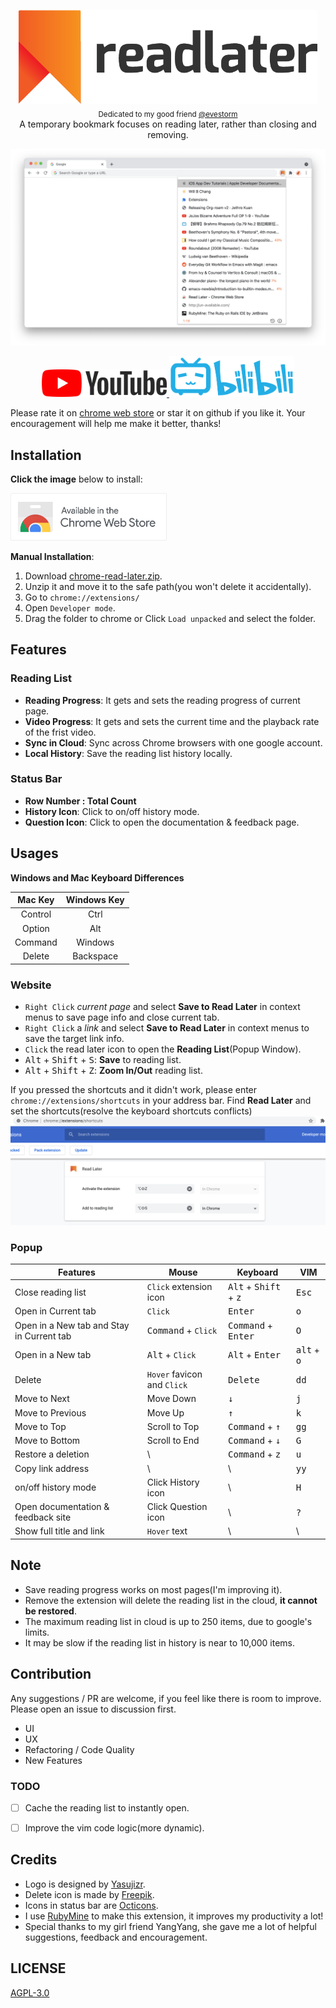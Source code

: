 <p align="center">
  <img src="images/logotype.png" alt="Read Later Logo" height="150px"><br>
  <sub>Dedicated to my good friend <a href="https://github.com/evestorm">@evestorm</a></sub><br>
  A temporary bookmark focuses on reading later, rather than closing and removing.
</p>

![Chrome Read Later 1168x309=2560x1600](images/sample-white.png)

<p align="center">  
  <a href="https://youtu.be/fnaFiMabPq8">
    <img src="images/youtube-logo.png" width="200px" alt="youtube-logo">
  </a>

  <a href="https://www.bilibili.com/video/BV1Ag411M7W1">
    <img src="images/bilibili-logo.png" width="200px" alt="bilibili-logo">
  </a>
</p>

Please rate it on [chrome web store](https://chrome.google.com/webstore/detail/fbmfcfkokefgbmfcjahdmomlifclekib/) or star it on github if you like it. Your encouragement will help me make it better, thanks!

## Installation
**Click the image** below to install:

<a href="https://chrome.google.com/webstore/detail/fbmfcfkokefgbmfcjahdmomlifclekib/">
  <img src="images/chrome-store-logo.png" width="250px" alt="chrome-store-logo">
</a>

**Manual Installation**:
1. Download [chrome-read-later.zip](https://github.com/willbchang/chrome-read-later/releases/latest).
2. Unzip it and move it to the safe path(you won't delete it accidentally).
3. Go to `chrome://extensions/`
4. Open `Developer mode`.
5. Drag the folder to chrome or Click `Load unpacked` and select the folder.

## Features
### Reading List
- **Reading Progress**: It gets and sets the reading progress of current page.
- **Video Progress**: It gets and sets the current time and the playback rate of the frist video.
- **Sync in Cloud**: Sync across Chrome browsers with one google account.
- **Local History**: Save the reading list history locally.

### Status Bar
- **Row Number : Total Count**
- **History Icon**: Click to on/off history mode.
- **Question Icon**: Click to open the documentation & feedback page.

## Usages
**Windows and Mac Keyboard Differences**

| Mac Key  | Windows Key |
|:--------:|:-----------:|
| Control  | Ctrl        |
| Option   | Alt         |
| Command  | Windows     |
| Delete   | Backspace   |

### Website
- `Right Click` *current page* and select **Save to Read Later** in context menus to save page info and close current tab.
- `Right Click` a *link* and select **Save to Read Later** in context menus to save the target link info.
- `Click` the read later icon to open the **Reading List**(Popup Window).
- <kbd>Alt</kbd> + <kbd>Shift</kbd> + <kbd>S</kbd>: **Save** to reading list.
- <kbd>Alt</kbd> + <kbd>Shift</kbd> + <kbd>Z</kbd>: **Zoom In/Out** reading list.

If you pressed the shortcuts and it didn't work, please enter `chrome://extensions/shortcuts` in your address bar.
Find **Read Later** and set the shortcuts(resolve the keyboard shortcuts conflicts)
![chrome://extensions/shortcuts](images/chrome-extensions-shortcuts.png)

### Popup

| Features                                  | Mouse                        | Keyboard                                         | VIM                           |
|-------------------------------------------|------------------------------|--------------------------------------------------|-------------------------------|
| Close reading list                        | `Click` extension icon       | <kbd>Alt</kbd> + <kbd>Shift</kbd> + <kbd>z</kbd> | <kbd>Esc</kbd>                |
| Open in Current tab                       | `Click`                      | <kbd>Enter</kbd>                                 | <kbd>o</kbd>                  |
| Open in a New tab and Stay in Current tab | <kbd>Command</kbd> + `Click` | <kbd>Command</kbd> + <kbd>Enter</kbd>            | <kbd>O</kbd>                  |
| Open in a New tab                         | <kbd>Alt</kbd> + `Click`     | <kbd>Alt</kbd> + <kbd>Enter</kbd>                | <kbd>alt</kbd> + <kbd>o</kbd> |
| Delete                                    | `Hover` favicon and `Click`  | <kbd>Delete</kbd>                                | <kbd>dd</kbd>                 |
| Move to Next                              | Move Down                    | <kbd>↓</kbd>                                     | <kbd>j</kbd>                  |
| Move to Previous                          | Move Up                      | <kbd>↑</kbd>                                     | <kbd>k</kbd>                  |
| Move to Top                               | Scroll to Top                | <kbd>Command</kbd> + <kbd>↑</kbd>                | <kbd>gg</kbd>                 |
| Move to Bottom                            | Scroll to End                | <kbd>Command</kbd> + <kbd>↓</kbd>                | <kbd>G</kbd>                  |
| Restore a deletion                        | \                            | <kbd>Command</kbd> + <kbd>z</kbd>                | <kbd>u</kbd>                  |
| Copy link address                         | \                            | \                                                | <kbd>yy</kbd>                 |
| on/off history mode                       | Click History icon           | \                                                | <kbd>H</kbd>                  |
| Open documentation & feedback site        | Click Question icon          | \                                                | <kbd>?</kbd>                  |
| Show full title and link                  | `Hover` text                 | \                                                | \                             |


## Note
- Save reading progress works on most pages(I'm improving it).
- Remove the extension will delete the reading list in the cloud, **it cannot be restored**.
- The maximum reading list in cloud is up to 250 items, due to google's limits.
- It may be slow if the reading list in history is near to 10,000 items.

## Contribution
Any suggestions / PR are welcome, if you feel like there is room to improve. Please open an issue to discussion first.
- UI
- UX
- Refactoring / Code Quality
- New Features

### TODO
- [ ] Cache the reading list to instantly open.
- [ ] Improve the vim code logic(more dynamic).


## Credits
- Logo is designed by [Yasujizr](https://github.com/Yasujizr).
- Delete icon is made by <a href="https://www.flaticon.com/authors/freepik" title="Freepik">Freepik</a>.
- Icons in status bar are [Octicons](https://primer.style/octicons/).
- I use [RubyMine](https://www.jetbrains.com/ruby/) to make this extension, it improves my productivity a lot!
- Special thanks to my girl friend YangYang, she gave me a lot of helpful suggestions, feedback and encouragement.

## LICENSE
[AGPL-3.0](LICENSE)
